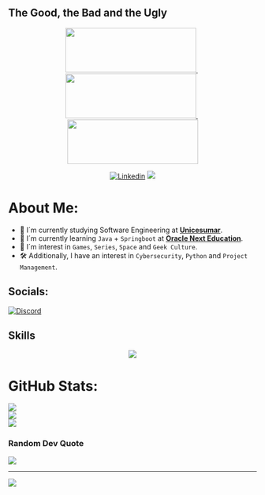 <!---
DESCRIPTION
--->
## The Good, the Bad and the Ugly
<p float="left" align="center" >
  <a href="https://www.oracle.com/br/education/oracle-next-education/" style="border-radius: 10px;">
    <img src="https://github.com/EmersonPenelli/100-days-of-code-with-python-gifs/blob/main/ONE_logo_rgb.png" width="265" height="90"/>
  </a>
  &nbsp;
  <a href="https://ebaconline.com.br/" style="border-radius: 10px;">
    <img src="https://github.com/EmersonPenelli/100-days-of-code-with-python-gifs/blob/main/transferir.png" width="265" height="90"/>
  </a>
  &nbsp;
  <a href="https://github.com/EmersonPenelli/100-days-of-code-with-python" style="border-radius: 10px;">
    <img src="https://github.com/EmersonPenelli/100-days-of-code-with-python-gifs/blob/main/github_python_banner_python.png" width="265" height="90"/>
  </a>
</p>


<!---
SMALL ICONS
--->
<p align="center">
  <a href='www.linkedin.com/in/emerson-penelli' target="_blank"><img alt='Linkedin' src='https://img.shields.io/badge/LinkedIn-100000?style=flat&logo=Linkedin&logoColor=white&labelColor=0A66C2&color=0A66C2'/></a>
  </a>
  <img src="https://komarev.com/ghpvc/?username=EmersonPenelli&style=flat&color=blue"></a>
  </a>
</p>

#  About Me:
* 🌱 I´m currently studying  Software Engineering at [**Unicesumar**](https://www.unicesumar.edu.br/).<br>
* 👀 I´m currently learning `Java` + `Springboot` at [**Oracle Next Education**](https://www.oracle.com/br/education/oracle-next-education/).<br>
* 🚀 I´m interest in `Games`, `Series`, `Space` and `Geek Culture`.<br>
* 🛠️ Additionally, I have an interest in `Cybersecurity`, `Python` and `Project Management`.


## Socials:
[![Discord](https://img.shields.io/badge/Discord-%237289DA.svg?logo=discord&logoColor=white)](https://discord.gg/Emersan#7197)  

<!---
BIG ICONS
--->
## Skills
<p align="center">
  <a href="https://skillicons.dev">
    <img src="https://skillicons.dev/icons?i=python,cs,java,js,html,css,react,git,github,vscode,flask,django,postgres,figma,aws" />
  </a>
</p>

#  GitHub Stats:
![](https://github-readme-stats.vercel.app/api?username=emersonpenelli&theme=blueberry&hide_border=false&include_all_commits=true&count_private=false)<br/>
![](https://github-readme-streak-stats.herokuapp.com/?user=emersonpenelli&theme=blueberry&hide_border=false)<br/>
![](https://github-readme-stats.vercel.app/api/top-langs/?username=emersonpenelli&theme=blueberry&hide_border=false&include_all_commits=true&count_private=false&layout=compact)

###  Random Dev Quote
![](https://quotes-github-readme.vercel.app/api?type=horizontal&theme=tokyonight)

---
[![](https://visitcount.itsvg.in/api?id=emersonpenelli&icon=5&color=1)](https://visitcount.itsvg.in)


